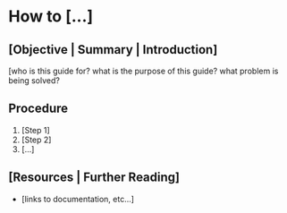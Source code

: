 # How to [...]

## [Objective | Summary | Introduction]
[who is this guide for? what is the purpose of this guide? what problem is being solved? 

## Procedure

1. [Step 1]
1. [Step 2]
1. [...]

## [Resources | Further Reading]

* [links to documentation, etc...]